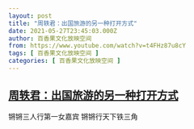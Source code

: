 ```yaml
---
layout: post
title: "周轶君：出国旅游的另一种打开方式"
date: 2021-05-27T23:45:03.000Z
author: 百香果文化放映空间
from: https://www.youtube.com/watch?v=t4FHz87u8cY
tags: [ 百香果文化放映空间 ]
categories: [ 百香果文化放映空间 ]
---
```

<!--1622159103000-->
[周轶君：出国旅游的另一种打开方式](https://www.youtube.com/watch?v=t4FHz87u8cY)
------

<div>
锵锵三人行第一女嘉宾 锵锵行天下铁三角
</div>
